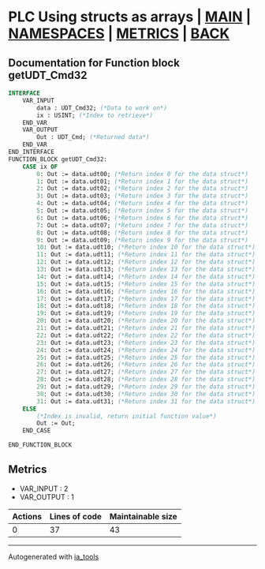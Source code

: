 # PLC Using structs as arrays | [MAIN] | [NAMESPACES] | [METRICS] | [BACK]  

## Documentation for Function block getUDT_Cmd32  

```pascal
INTERFACE
    VAR_INPUT 
        data : UDT_Cmd32; (*Data to work on*)
        ix : USINT; (*Index to retrieve*)
    END_VAR
    VAR_OUTPUT 
        Out : UDT_Cmd; (*Returned data*)
    END_VAR
END_INTERFACE
FUNCTION_BLOCK getUDT_Cmd32:
    CASE ix OF
    	0: Out := data.udt00; (*Return index 0 for the data struct*)
    	1: Out := data.udt01; (*Return index 1 for the data struct*)
    	2: Out := data.udt02; (*Return index 2 for the data struct*)
    	3: Out := data.udt03; (*Return index 3 for the data struct*)
    	4: Out := data.udt04; (*Return index 4 for the data struct*)
    	5: Out := data.udt05; (*Return index 5 for the data struct*)
    	6: Out := data.udt06; (*Return index 6 for the data struct*)
    	7: Out := data.udt07; (*Return index 7 for the data struct*)
    	8: Out := data.udt08; (*Return index 8 for the data struct*)
    	9: Out := data.udt09; (*Return index 9 for the data struct*)
    	10: Out := data.udt10; (*Return index 10 for the data struct*)
    	11: Out := data.udt11; (*Return index 11 for the data struct*)
    	12: Out := data.udt12; (*Return index 12 for the data struct*)
    	13: Out := data.udt13; (*Return index 13 for the data struct*)
    	14: Out := data.udt14; (*Return index 14 for the data struct*)
    	15: Out := data.udt15; (*Return index 15 for the data struct*)
    	16: Out := data.udt16; (*Return index 16 for the data struct*)
    	17: Out := data.udt17; (*Return index 17 for the data struct*)
    	18: Out := data.udt18; (*Return index 18 for the data struct*)
    	19: Out := data.udt19; (*Return index 19 for the data struct*)
    	20: Out := data.udt20; (*Return index 20 for the data struct*)
    	21: Out := data.udt21; (*Return index 21 for the data struct*)
    	22: Out := data.udt22; (*Return index 22 for the data struct*)
    	23: Out := data.udt23; (*Return index 23 for the data struct*)
    	24: Out := data.udt24; (*Return index 24 for the data struct*)
    	25: Out := data.udt25; (*Return index 25 for the data struct*)
    	26: Out := data.udt26; (*Return index 26 for the data struct*)
    	27: Out := data.udt27; (*Return index 27 for the data struct*)
    	28: Out := data.udt28; (*Return index 28 for the data struct*)
    	29: Out := data.udt29; (*Return index 29 for the data struct*)
    	30: Out := data.udt30; (*Return index 30 for the data struct*)
    	31: Out := data.udt31; (*Return index 31 for the data struct*)
    ELSE
    	(*Index is invalid, return initial function value*)
    	Out := Out;
    END_CASE

END_FUNCTION_BLOCK
```

## Metrics  

- VAR_INPUT : 2
- VAR_OUTPUT : 1

| Actions | Lines of code | Maintainable size |
| ------- | ------------- | ----------------- |
| 0 | 37 | 43 |

---
Autogenerated with [ia_tools](https://github.com/tkucic/ia_tools)  

[MAIN]: ../../../../index_st.md
[NAMESPACES]: ../../nsList_st.md
[METRICS]: ../../../metrics_st.md
[BACK]: ../nsMain_st.md
